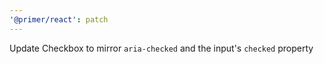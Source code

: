 ```yaml
---
'@primer/react': patch
---
```


Update Checkbox to mirror `aria-checked` and the input's `checked` property

